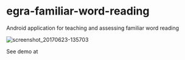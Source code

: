 # egra-familiar-word-reading

Android application for teaching and assessing familiar word reading

![screenshot_20170623-135703](https://user-images.githubusercontent.com/1451036/27479265-88b4bc34-5813-11e7-824c-35126de6a77b.png)

<GIF>

See demo at <URL>
